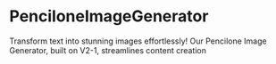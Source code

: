 # PenciloneImageGenerator
Transform text into stunning images effortlessly! Our Pencilone Image Generator, built on V2-1, streamlines content creation
